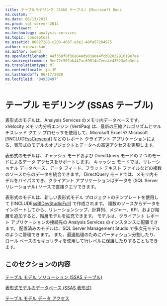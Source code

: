 ```yaml
---
title: テーブルモデリング (SSAS テーブル) |Microsoft Docs
ms.custom: ''
ms.date: 06/13/2017
ms.prod: sql-server-2014
ms.reviewer: ''
ms.technology: analysis-services
ms.topic: conceptual
ms.assetid: 80027288-c203-4667-a3e1-40fa572b4975
author: minewiskan
ms.author: owend
ms.openlocfilehash: 44f358f0f36e84ad903a0a4fcb0203291019e7aa
ms.sourcegitcommit: 9ee72c507ab447ac69014a7eea4e43523a0a3ec4
ms.translationtype: MT
ms.contentlocale: ja-JP
ms.lasthandoff: 06/17/2020
ms.locfileid: "84938497"
---
```

# <a name="tabular-modeling-ssas-tabular"></a>テーブル モデリング (SSAS テーブル)
  表形式のモデルは、Analysis Services のメモリ内データベースです。 xVelocity メモリ内分析エンジン (VertiPaq) は、最新の圧縮アルゴリズムとマルチスレッド クエリ プロセッサを使用して、Microsoft Excel や Microsoft [!INCLUDE[ssCrescent](../../includes/sscrescent-md.md)] などのレポート クライアント アプリケーションによる、表形式のモデルのオブジェクトとデータへの高速アクセスを実現します。  
  
 表形式のモデルは、キャッシュ モードおよび DirectQuery モードの 2 つのモードによるデータ アクセスをサポートします。 キャッシュ モードでは、リレーショナル データベース、データ フィード、フラット テキスト ファイルなどの複数のソースからのデータを統合できます。 DirectQuery モードでは、メモリ内モデルをバイパスでき、クライアント アプリケーションはデータを (SQL Server リレーショナル) ソースで直接クエリできます。  
  
 表形式のモデルは、新しい表形式モデル プロジェクトのテンプレートを使用して [!INCLUDE[ssBIDevStudioFull](../../includes/ssbidevstudiofull-md.md)] で作成されます。 複数のソースからデータをインポートしてから、リレーションシップ、計算列、メジャー、KPI、および階層を追加すると、階層モデルを拡充できます。 モデルは、クライアント レポート アプリケーションの接続先の Analysis Services のインスタンスに配置できます。 配置済みのモデルは、SQL Server Management Studio で多次元モデルのように管理できます。 また、最適処理のためにパーティション分割したり、ロール ベースのセキュリティを使用して行レベルに保護したりすることもできます。  
  
## <a name="in-this-section"></a>このセクションの内容  
 [テーブル モデル ソリューション &#40;SSAS テーブル&#41;](../tabular-model-solutions-ssas-tabular.md)  
  
 [表形式モデルのデータベース (SSAS 表形式)](tabular-model-databases-ssas-tabular.md)  
  
 [テーブル モデル データ アクセス](tabular-model-data-access.md)  
  
  
